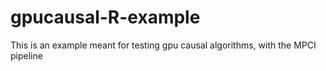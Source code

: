 # gpucausal-R-example

This is an example meant for testing gpu causal algorithms, with the MPCI pipeline